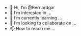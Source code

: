 - 👋 Hi, I’m @Bernardgar
- 👀 I’m interested in ...
- 🌱 I’m currently learning ...
- 💞️ I’m looking to collaborate on ...
- 📫 How to reach me ...

<!---
Bernardgar/Bernardgar is a ✨ special ✨ repository because its `README.md` (this file) appears on your GitHub profile.
You can click the Preview link to take a look at your changes.
--->
